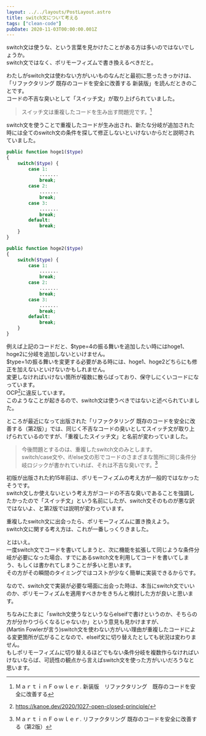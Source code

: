 ```yaml
---
layout: ../../layouts/PostLayout.astro
title: switch文について考える
tags: ["clean-code"]
pubDate: 2020-11-03T00:00:00.001Z
---
```


switch文は使うな、という言葉を見かけたことがある方は多いのではないでしょうか。   
switch文ではなく、ポリモーフィズムで書き換えるべきだと。 

わたしがswitch文は使わない方がいいものなんだと最初に思ったきっかけは、「リファクタリング 既存のコードを安全に改善する 新装版」を読んだときのことです。  
コードの不吉な臭いとして「スイッチ文」が取り上げられていました。

> スイッチ文は重複したコードを生み出す問題児です。[^1]

switch文を使うことで重複したコードが生み出され、新たな分岐が追加された時には全てのswitch文の条件を探して修正しないといけないからだと説明されていました。

```php
public function hoge1($type)
{
    switch($type) {
        case 1:
            .......
            break;
        case 2:
            .......
            break;
        case 3:
            .......
            break;
        default:
            break;
    }
}

public function hoge2($type)
{
    switch($type) {
        case 1:
            .......
            break;
        case 2:
            .......
            break;
        case 3:
            .......
            break;
        default:
            break;
    }
}
```

例えば上記のコードだと、$type=4の振る舞いを追加したい時にはhoge1、hoge2に分岐を追加しないといけません。  
$type=1の振る舞いを変更する必要がある時には、hoge1、hoge2どちらにも修正を加えないといけないかもしれません。  
変更しなければいけない箇所が複数に散らばっており、保守しにくいコードになっています。  
OCP[^2]に違反しています。  
このようなことが起きるので、switch文は使うべきではないと述べられていました。

ところが最近になって出版された「リファクタリング 既存のコードを安全に改善する（第2版）」では、同じく不吉なコードの臭いとしてスイッチ文が取り上げられているのですが、「重複したスイッチ文」と名前が変わっていました。

> 今後問題とするのは、重複したswitch文のみとします。  
> switch/case文や、if/else文の形でコードのさまざまな箇所に同じ条件分岐ロジックが書かれていれば、それは不吉な臭いです。[^3]

初版が出版された約15年前は、ポリモーフィズムの考え方が一般的ではなかったそうです。  
switch文しか使えないという考え方がコードの不吉な臭いであることを強調したかったので「スイッチ文」という名前にしたが、switch文そのものが悪な訳ではないよ、と第2版では説明が変わっています。

重複したswitch文に出会ったら、ポリモーフィズムに置き換えよう。  
switch文に関する考え方は、これが一番しっくりきました。

とはいえ。  
一度switch文でコードを書いてしまうと、次に機能を拡張して同じような条件分岐が必要になった場合、すでにあるswitch文を利用してコードを書いてしまう、もしくは書かれてしまうことが多いと思います。  
その方がその瞬間のタイミングではコストが少なく簡単に実装できるからです。

なので、switch文で実装が必要な場面に出会った時は、本当にswitch文でいいのか、ポリモーフィズムを適用すべきかをきちんと検討した方が良いと思います。

ちなみにたまに「switch文使うなというならelseifで書けというのか、そちらの方が分かりづらくなるじゃないか」という意見も見かけますが、  
(Martin Fowlerが言う)switch文を使わない方がいい理由が重複したコードによる変更箇所が広がることなので、elseif文に切り替えたとしても状況は変わりません。  
もしポリモーフィズムに切り替えるほどでもない条件分岐を複数作らなければいけないならば、可読性の観点から言えばswitch文を使った方がいいだろうなと思います。

[^1]: ＭａｒｔｉｎＦｏｗｌｅｒ. 新装版　リファクタリング　既存のコードを安全に改善する
[^2]: https://kanoe.dev/2020/1027-open-closed-principle/
[^3]: ＭａｒｔｉｎＦｏｗｌｅｒ. リファクタリング 既存のコードを安全に改善する（第2版）
